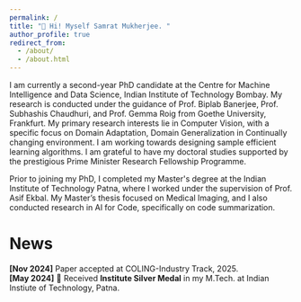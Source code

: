 ```yaml
---
permalink: /
title: "👋 Hi! Myself Samrat Mukherjee. "
author_profile: true
redirect_from: 
  - /about/
  - /about.html
---
```

I am currently a second-year PhD candidate at the Centre for Machine Intelligence and Data Science, Indian Institute of Technology Bombay. My research is conducted under the guidance of Prof. Biplab Banerjee, Prof. Subhashis Chaudhuri, and Prof. Gemma Roig from Goethe University, Frankfurt. My primary research interests lie in Computer Vision, with a specific focus on Domain Adaptation, Domain Generalization in Continually changing environment. I am working towards designing sample efficient learning algorithms. I am grateful to have my doctoral studies supported by the prestigious Prime Minister Research Fellowship Programme.

Prior to joining my PhD, I completed my Master's degree at the Indian Institute of Technology Patna, where I worked under the supervision of Prof. Asif Ekbal. My Master’s thesis focused on Medical Imaging, and I also conducted research in AI for Code, specifically on code summarization.

# News
**[Nov 2024]** Paper accepted at COLING-Industry Track, 2025.
<br>
**[May 2024]** 🥈 Received **Institute Silver Medal** in my M.Tech. at Indian Instiute of Technology, Patna.

